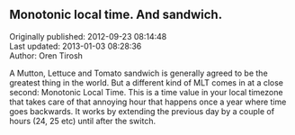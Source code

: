 ## Monotonic local time. And sandwich.  
Originally published: 2012-09-23 08:14:48  
Last updated: 2013-01-03 08:28:36  
Author: Oren Tirosh  
  
A Mutton, Lettuce and Tomato sandwich is generally agreed to be the greatest thing in the world. But a different kind of MLT comes in at a close second: Monotonic Local Time. This is a time value in your local timezone that takes care of that annoying hour that happens once a year where time goes backwards. It works by extending the previous day by a couple of hours (24, 25 etc) until after the switch.